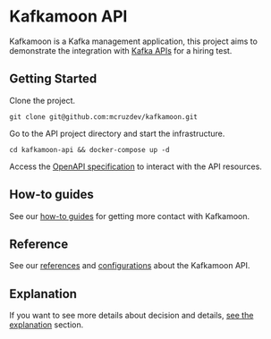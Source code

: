 # Kafkamoon API

Kafkamoon is a Kafka management application, this project aims to demonstrate the integration
with [Kafka APIs](https://docs.confluent.io/kafka/kafka-apis.html) for a hiring test.

## Getting Started

Clone the project.

```shell
git clone git@github.com:mcruzdev/kafkamoon.git
```

Go to the API project directory and
start the infrastructure.

```shell
cd kafkamoon-api && docker-compose up -d
```

Access the [OpenAPI specification](http://localhost:8888/swagger-ui.html) to interact with the API resources.

## How-to guides

See our [how-to guides](how-to/README.md) for getting more contact with Kafkamoon.

## Reference

See our [references](reference/api.md) and [configurations](reference/configurations.md) about the Kafkamoon API.

## Explanation

If you want to see more details about decision and details, [see the explanation](explanation/README.md) section.
